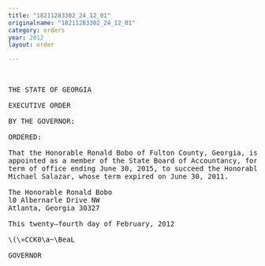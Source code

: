 ```yaml
---
title: "18211283302_24_12_01"
originalname: "18211283302_24_12_01"
category: orders
year: 2012
layout: order

---
```

<pre>
 

THE STATE OF GEORGIA

EXECUTIVE ORDER

BY THE GOVERNOR:

ORDERED:

That the Honorable Ronald Bobo of Fulton County, Georgia, is
appointed as a member of the State Board of Accountancy, for a
term of office ending June 30, 2015, to succeed the Honorable
Michael Salazar, whose term expired on June 30, 2011.

The Honorable Ronald Bobo
l0 Albernarle Drive NW
Atlanta, Georgia 30327

This twenty—fourth day of February, 2012

\(\»CCK0\a~\BeaL

GOVERNOR

</pre>
